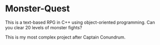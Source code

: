 # Monster-Quest
This is a text-based RPG in C++ using object-oriented programming. Can you clear 20 levels of monster fights?

This is my most complex project after Captain Conundrum.
